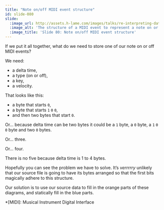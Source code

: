```yaml
---
title: "Note on/off MIDI event structure"
id: slide-080
slide:
  :image_url: http://assets.h-lame.com/images/talks/re-interpreting-data/rubyconf-2023/slides/045-048.mp4
  :image_alt: 'The structure of a MIDI event to represent a note on or off event is shown at bit-scale, with static bit values shown highlighted in blue, variable bit values shown highlighted in orange. It animates to show what a 1, 2, 3 or 4 byte version of delta-time would make the event look like; text: Note On / Off MIDI Event; delta time 0xxxxxxx / 1xxxxxxx 0xxxxxxx / 1xxxxxxx 1xxxxxxx 0xxxxxxx / 1xxxxxxx 1xxxxxxx 1xxxxxxx 0xxxxxxx; type 100xxxxx; key 0xxxxxxx; velocity 0xxxxxxx'
  :image_title: 'Slide 80: Note on/off MIDI event structure'
---
```

If we put it all together, what do we need to store one of our note on or off MIDI events?

We need:

* a delta time,
* a type (on or off),
* a key,
* a velocity.

That looks like this:

* a byte that starts `0`,
* a byte that starts `1` `0` `0`,
* and then two bytes that start `0`.

Or… because delta time can be two bytes it could be a `1` byte, a `0` byte, a `1` `0` `0` byte and two `0` bytes.

Or… three.

Or… four.

There is no five because delta time is 1 to 4 bytes.

Hopefully you can see the problem we have to solve.  It’s _verrrrry_ unlikely that our source file is going to have its bytes arranged so that the first bits magically adhere to this structure.

Our solution is to use our source data to fill in the orange parts of these diagrams, and statically fill in the blue parts.

*[MIDI]: Musical Instrument Digital Interface
